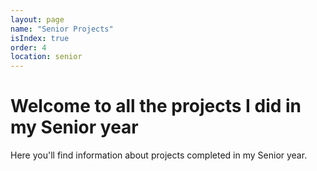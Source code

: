 ```yaml
---
layout: page
name: "Senior Projects"
isIndex: true
order: 4
location: senior
---
```

# Welcome to all the projects I did in my Senior year

Here you'll find information about projects completed in my Senior year.
